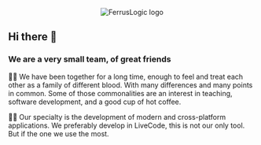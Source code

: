 <p align="center">
  <img src="https://user-images.githubusercontent.com/37944516/150434839-e88fa2f7-9c1d-48bd-8647-b04b505604b9.jpg" alt="FerrusLogic logo" style="max-width: 100%;">
</p>

## Hi there 👋

### We are a very small team, of great friends

🙋‍♀️ We have been together for a long time, enough to feel and treat each other as a family of different blood. With many differences and many points in common. Some of those commonalities are an interest in teaching, software development, and a good cup of hot coffee.

👩‍💻 Our specialty is the development of modern and cross-platform applications. We preferably develop in LiveCode, this is not our only tool. But if the one we use the most.
